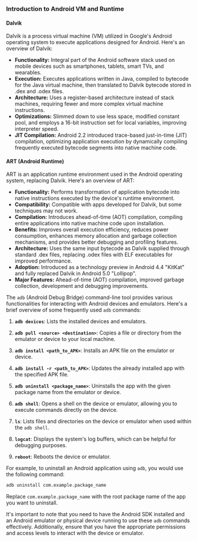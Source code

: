 ### Introduction to Android VM and Runtime

#### Dalvik

Dalvik is a process virtual machine (VM) utilized in Google's Android operating system to execute applications designed for Android. Here's an overview of Dalvik:

- **Functionality:** Integral part of the Android software stack used on mobile devices such as smartphones, tablets, smart TVs, and wearables.
- **Execution:** Executes applications written in Java, compiled to bytecode for the Java virtual machine, then translated to Dalvik bytecode stored in .dex and .odex files.
- **Architecture:** Uses a register-based architecture instead of stack machines, requiring fewer and more complex virtual machine instructions.
- **Optimizations:** Slimmed down to use less space, modified constant pool, and employs a 16-bit instruction set for local variables, improving interpreter speed.
- **JIT Compilation:** Android 2.2 introduced trace-based just-in-time (JIT) compilation, optimizing application execution by dynamically compiling frequently executed bytecode segments into native machine code.

#### ART (Android Runtime)

ART is an application runtime environment used in the Android operating system, replacing Dalvik. Here's an overview of ART:

- **Functionality:** Performs transformation of application bytecode into native instructions executed by the device's runtime environment.
- **Compatibility:** Compatible with apps developed for Dalvik, but some techniques may not work.
- **Compilation:** Introduces ahead-of-time (AOT) compilation, compiling entire applications into native machine code upon installation.
- **Benefits:** Improves overall execution efficiency, reduces power consumption, enhances memory allocation and garbage collection mechanisms, and provides better debugging and profiling features.
- **Architecture:** Uses the same input bytecode as Dalvik supplied through standard .dex files, replacing .odex files with ELF executables for improved performance.
- **Adoption:** Introduced as a technology preview in Android 4.4 "KitKat" and fully replaced Dalvik in Android 5.0 "Lollipop".
- **Major Features:** Ahead-of-time (AOT) compilation, improved garbage collection, development and debugging improvements.

<!-- ![Architecture of Dalvik and ART](<URL to the image if available>) -->

The `adb` (Android Debug Bridge) command-line tool provides various functionalities for interacting with Android devices and emulators. Here's a brief overview of some frequently used `adb` commands:

1. **`adb devices`**: Lists the installed devices and emulators.

2. **`adb pull <source> <destination>`**: Copies a file or directory from the emulator or device to your local machine.

3. **`adb install <path_to_APK>`**: Installs an APK file on the emulator or device.

4. **`adb install -r <path_to_APK>`**: Updates the already installed app with the specified APK file.

5. **`adb uninstall <package_name>`**: Uninstalls the app with the given package name from the emulator or device.

6. **`adb shell`**: Opens a shell on the device or emulator, allowing you to execute commands directly on the device.

7. **`ls`**: Lists files and directories on the device or emulator when used within the `adb shell`.

8. **`logcat`**: Displays the system's log buffers, which can be helpful for debugging purposes.

9. **`reboot`**: Reboots the device or emulator.

For example, to uninstall an Android application using `adb`, you would use the following command:

```bash
adb uninstall com.example.package_name
```

Replace `com.example.package_name` with the root package name of the app you want to uninstall.

It's important to note that you need to have the Android SDK installed and an Android emulator or physical device running to use these `adb` commands effectively. Additionally, ensure that you have the appropriate permissions and access levels to interact with the device or emulator.
